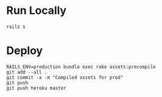 # Run Locally
``rails s``

# Deploy
````
RAILS_ENV=production bundle exec rake assets:precompile
git add --all .
git commit -a -m "Compiled assets for prod"
git push
git push heroku master
````